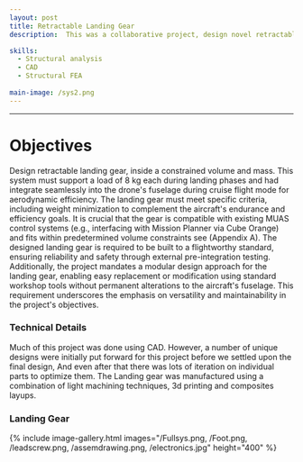 ```yaml
---
layout: post
title: Retractable Landing Gear
description:  This was a collaborative project, design novel retractable landing gear, to specific requirements for our humanitarian drone

skills: 
  - Structural analysis
  - CAD
  - Structural FEA
  
main-image: /sys2.png
---
```


---
# Objectives 
Design retractable landing gear, inside a constrained volume and mass. This system must support a load of 8 kg each during landing phases and had integrate seamlessly into the drone's fuselage during cruise flight mode for aerodynamic efficiency. The landing gear must meet specific criteria, including weight minimization to complement the aircraft's endurance and efficiency goals.
It is crucial that the gear is compatible with existing MUAS control systems (e.g., interfacing with Mission Planner via Cube Orange) and fits within predetermined volume constraints see (Appendix A). The designed landing gear is required to be built to a flightworthy standard, ensuring reliability and safety through external pre-integration testing. 
Additionally, the project mandates a modular design approach for the landing gear, enabling easy replacement or modification using standard workshop tools without permanent alterations to the aircraft's fuselage. This requirement underscores the emphasis on versatility and maintainability in the project's objectives.

### Technical Details
Much of this project was done using CAD. However, a number of unique designs were initially put forward for this project before we settled upon the final design, And even after that there was lots of iteration on individual parts to optimize them. The Landing gear was manufactured using a combination of light machining techniques, 3d printing and composites layups.



### Landing Gear
{% include image-gallery.html images="/Fullsys.png, /Foot.png, /leadscrew.png, /assemdrawing.png, /electronics.jpg" height="400" %}
